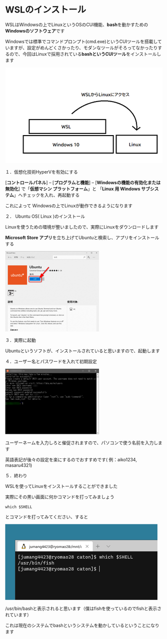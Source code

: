 # WSLのインストール

WSLはWindowsの上でLinuxというOSのCUI機能、**bash**を動かすための**Windowsのソフトウェア**です

Windowsでは標準でコマンドプロンプト\(cmd.exe\)というCUIツールを搭載していますが、設定がめんどくさかったり、モダンなツールがそろってなかったりするので、今回はLinuxで採用されている**bashというCUIツール**をインストールします

![](../.gitbook/assets/untitled.png)

１．仮想化技術HyperVを有効にする

  \[**コントロールパネル**\] – \[**プログラムと機能**\] – \[**Windowsの機能の有効化または無効化**\] で「**仮想マシン プラットフォーム**」と 「**Linux 用 Windows サブシステム**」へチェックを入れ、再起動する

これによって Windowsの上でLinuxが動作できるようになります

２． Ubuntu OS\( Linux \)のインストール

Linuxを使うための環境が整いましたので、実際にLinuxをダウンロードします

**Microsoft Store アプリ**を立ち上げてUbuntuと検索し、アプリをインストールする

![](../.gitbook/assets/2018-03-09_ubuntu-on-store-a.min_-300x257.png)

３．実際に起動

Ubuntuというソフトが、インストールされていると思いますので、起動します

４．ユーザー名とパスワードを入れて初期設定

![](../.gitbook/assets/2018-03-11_ubuntu-finish-a.min_-300x209.png)

ユーザーネームを入力しろと催促されますので、パソコンで使う名前を入力します

英語表記が後々の設定を楽にするのでおすすめです\( 例：aiko1234, masaru4321\)

５．終わり

WSLを使ってLinuxをインストールすることができました

実際にその黒い画面に何かコマンドを打ってみましょう

```text
which $SHELL
```

とコマンドを打ってみてください、すると

![](../.gitbook/assets/sukurnshotto-2021-01-12-012922png.png)

/usr/bin/bashと表示されると思います（僕はfishを使っているのでfishと表示されています）

これは現在のシステムでbashというシステムを動かしているということになります

